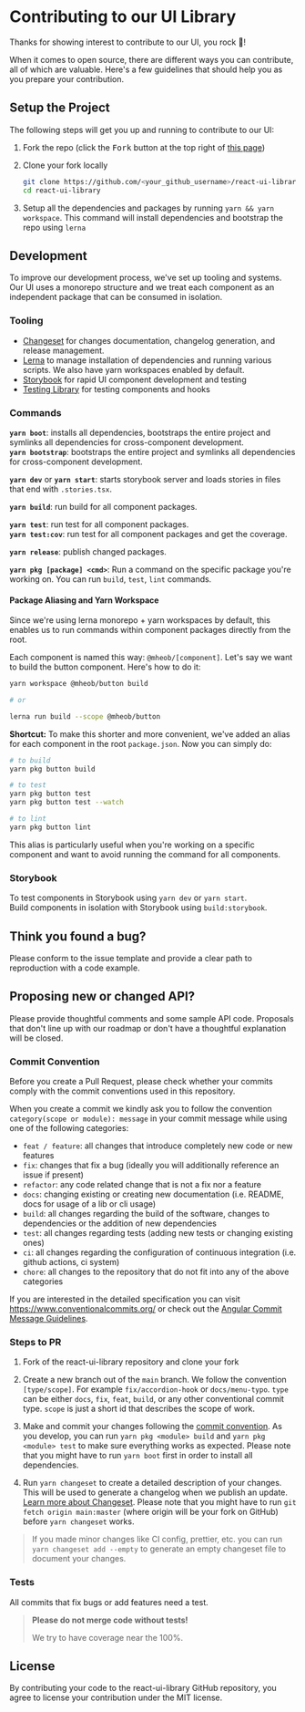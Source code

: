 <!-- markdownlint-disable-file MD033 -->

# Contributing to our UI Library

Thanks for showing interest to contribute to our UI, you rock 🚀!

When it comes to open source, there are different ways you can contribute, all of which are
valuable. Here's a few guidelines that should help you as you prepare your contribution.

## Setup the Project

The following steps will get you up and running to contribute to our UI:

1. Fork the repo (click the <kbd>Fork</kbd> button at the top right of
   [this page](https://github.com/mheob/react-ui-library))

2. Clone your fork locally

   ```sh
   git clone https://github.com/<your_github_username>/react-ui-library.git
   cd react-ui-library
   ```

3. Setup all the dependencies and packages by running `yarn && yarn workspace`. This command will
   install dependencies and bootstrap the repo using `lerna`

## Development

To improve our development process, we've set up tooling and systems. Our UI uses a monorepo
structure and we treat each component as an independent package that can be consumed in isolation.

### Tooling

- [Changeset](https://github.com/atlassian/changesets) for changes documentation, changelog
  generation, and release management.
- [Lerna](https://lerna.js.org/) to manage installation of dependencies and running various scripts.
  We also have yarn workspaces enabled by default.
- [Storybook](https://storybook.js.org/) for rapid UI component development and testing
- [Testing Library](https://testing-library.com/) for testing components and hooks

### Commands

**`yarn boot`**: installs all dependencies, bootstraps the entire project and symlinks all
dependencies for cross-component development.\
**`yarn bootstrap`**: bootstraps the entire project and symlinks all dependencies for cross-component
development.

**`yarn dev`** or **`yarn start`**: starts storybook server and loads stories in files that end with
`.stories.tsx`.

**`yarn build`**: run build for all component packages.

**`yarn test`**: run test for all component packages.\
**`yarn test:cov`**: run test for all component packages and get the coverage.

**`yarn release`**: publish changed packages.

**`yarn pkg [package] <cmd>`**: Run a command on the specific package you're working on. You can run
`build`, `test`, `lint` commands.

#### Package Aliasing and Yarn Workspace

Since we're using lerna monorepo + yarn workspaces by default, this enables us to run commands
within component packages directly from the root.

Each component is named this way: `@mheob/[component]`. Let's say we want to build the button
component. Here's how to do it:

```sh
yarn workspace @mheob/button build

# or

lerna run build --scope @mheob/button
```

**Shortcut:** To make this shorter and more convenient, we've added an alias for each component in
the root `package.json`. Now you can simply do:

```sh
# to build
yarn pkg button build

# to test
yarn pkg button test
yarn pkg button test --watch

# to lint
yarn pkg button lint
```

This alias is particularly useful when you're working on a specific component and want to avoid
running the command for all components.

### Storybook

To test components in Storybook using `yarn dev` or `yarn start`.\
Build components in isolation with Storybook using `build:storybook`.

## Think you found a bug?

Please conform to the issue template and provide a clear path to reproduction with a code example.

## Proposing new or changed API?

Please provide thoughtful comments and some sample API code. Proposals that don't line up with our
roadmap or don't have a thoughtful explanation will be closed.

### Commit Convention

Before you create a Pull Request, please check whether your commits comply with the commit
conventions used in this repository.

When you create a commit we kindly ask you to follow the convention
`category(scope or module): message` in your commit message while using one of the following
categories:

- `feat / feature`: all changes that introduce completely new code or new features
- `fix`: changes that fix a bug (ideally you will additionally reference an issue if present)
- `refactor`: any code related change that is not a fix nor a feature
- `docs`: changing existing or creating new documentation (i.e. README, docs for usage of a lib or
  cli usage)
- `build`: all changes regarding the build of the software, changes to dependencies or the addition
  of new dependencies
- `test`: all changes regarding tests (adding new tests or changing existing ones)
- `ci`: all changes regarding the configuration of continuous integration (i.e. github actions, ci
  system)
- `chore`: all changes to the repository that do not fit into any of the above categories

If you are interested in the detailed specification you can visit
<https://www.conventionalcommits.org/> or check out the
[Angular Commit Message Guidelines](https://github.com/angular/angular/blob/22b96b9/CONTRIBUTING.md#-commit-message-guidelines).

### Steps to PR

1. Fork of the react-ui-library repository and clone your fork

2. Create a new branch out of the `main` branch. We follow the convention `[type/scope]`. For
   example `fix/accordion-hook` or `docs/menu-typo`. `type` can be either `docs`, `fix`, `feat`,
   `build`, or any other conventional commit type. `scope` is just a short id that describes the
   scope of work.

3. Make and commit your changes following the
   [commit convention](https://github.com/mheob/react-ui-library/blob/main/CONTRIBUTING.md#commit-convention).
   As you develop, you can run `yarn pkg <module> build` and `yarn pkg <module> test` to make sure
   everything works as expected. Please note that you might have to run `yarn boot` first in order
   to install all dependencies.

4. Run `yarn changeset` to create a detailed description of your changes. This will be used to
   generate a changelog when we publish an update.
   [Learn more about Changeset](https://github.com/atlassian/changesets/tree/master/packages/cli).
   Please note that you might have to run `git fetch origin main:master` (where origin will be your
   fork on GitHub) before `yarn changeset` works.

> If you made minor changes like CI config, prettier, etc. you can run `yarn changeset add --empty`
> to generate an empty changeset file to document your changes.

### Tests

All commits that fix bugs or add features need a test.

> **Please do not merge code without tests!**
>
> We try to have coverage near the 100%.

## License

By contributing your code to the react-ui-library GitHub repository, you agree to license your
contribution under the MIT license.
